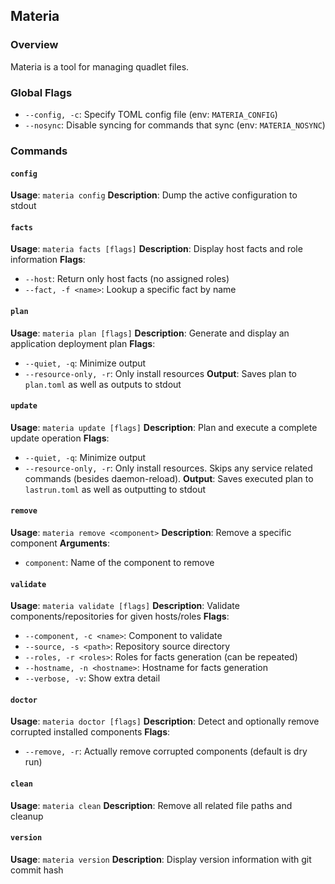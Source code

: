 ## Materia

### Overview
Materia is a tool for managing quadlet files.


### Global Flags
- `--config, -c`: Specify TOML config file (env: `MATERIA_CONFIG`)
- `--nosync`: Disable syncing for commands that sync (env: `MATERIA_NOSYNC`)

### Commands

#### `config`
**Usage**: `materia config`
**Description**: Dump the active configuration to stdout

#### `facts`
**Usage**: `materia facts [flags]`
**Description**: Display host facts and role information
**Flags**:
- `--host`: Return only host facts (no assigned roles)
- `--fact, -f <name>`: Lookup a specific fact by name

#### `plan`
**Usage**: `materia plan [flags]`
**Description**: Generate and display an application deployment plan
**Flags**:
- `--quiet, -q`: Minimize output
- `--resource-only, -r`: Only install resources
**Output**: Saves plan to `plan.toml` as well as outputs to stdout

#### `update`
**Usage**: `materia update [flags]`
**Description**: Plan and execute a complete update operation
**Flags**:
- `--quiet, -q`: Minimize output
- `--resource-only, -r`: Only install resources. Skips any service related commands (besides daemon-reload).
**Output**: Saves executed plan to `lastrun.toml` as well as outputting to stdout

#### `remove`
**Usage**: `materia remove <component>`
**Description**: Remove a specific component
**Arguments**:
- `component`: Name of the component to remove

#### `validate`
**Usage**: `materia validate [flags]`
**Description**: Validate components/repositories for given hosts/roles
**Flags**:
- `--component, -c <name>`: Component to validate
- `--source, -s <path>`: Repository source directory
- `--roles, -r <roles>`: Roles for facts generation (can be repeated)
- `--hostname, -n <hostname>`: Hostname for facts generation
- `--verbose, -v`: Show extra detail

#### `doctor`
**Usage**: `materia doctor [flags]`
**Description**: Detect and optionally remove corrupted installed components
**Flags**:
- `--remove, -r`: Actually remove corrupted components (default is dry run)

#### `clean`
**Usage**: `materia clean`
**Description**: Remove all related file paths and cleanup

#### `version`
**Usage**: `materia version`
**Description**: Display version information with git commit hash
